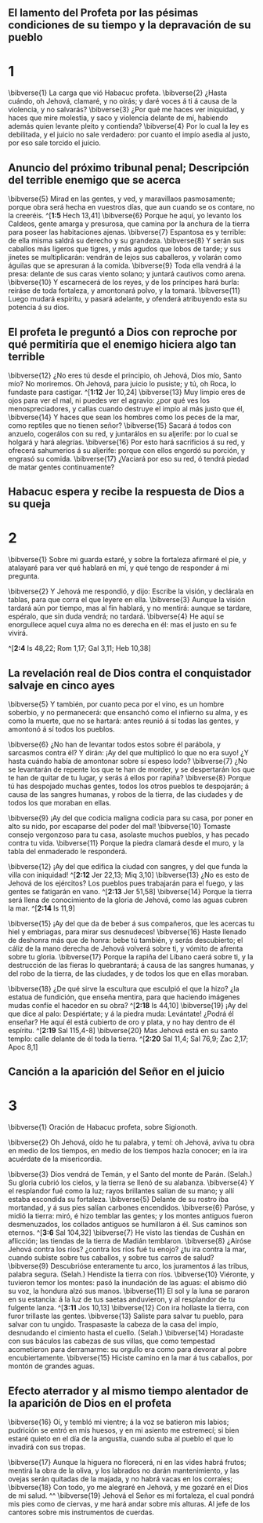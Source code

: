 ## El lamento del Profeta por las pésimas condiciones de su tiempo y la depravación de su pueblo
# 1 
\bibverse{1} La carga que vió Habacuc profeta. \bibverse{2} ¿Hasta cuándo, oh Jehová, clamaré, y no oirás; y daré voces á ti á causa de la violencia, y no salvarás? \bibverse{3} ¿Por qué me haces ver iniquidad, y haces que mire molestia, y saco y violencia delante de mí, habiendo además quien levante pleito y contienda? \bibverse{4} Por lo cual la ley es debilitada, y el juicio no sale verdadero: por cuanto el impío asedia al justo, por eso sale torcido el juicio. 



## Anuncio del próximo tribunal penal; Descripción del terrible enemigo que se acerca
\bibverse{5} Mirad en las gentes, y ved, y maravillaos pasmosamente; porque obra será hecha en vuestros días, que aun cuando se os contare, no la creeréis. ^[**1:5** Hech 13,41] \bibverse{6} Porque he aquí, yo levanto los Caldeos, gente amarga y presurosa, que camina por la anchura de la tierra para poseer las habitaciones ajenas. \bibverse{7} Espantosa es y terrible: de ella misma saldrá su derecho y su grandeza. \bibverse{8} Y serán sus caballos más ligeros que tigres, y más agudos que lobos de tarde; y sus jinetes se multiplicarán: vendrán de lejos sus caballeros, y volarán como águilas que se apresuran á la comida. \bibverse{9} Toda ella vendrá á la presa: delante de sus caras viento solano; y juntará cautivos como arena. \bibverse{10} Y escarnecerá de los reyes, y de los príncipes hará burla: reiráse de toda fortaleza, y amontonará polvo, y la tomará. \bibverse{11} Luego mudará espíritu, y pasará adelante, y ofenderá atribuyendo esta su potencia á su dios. 




## El profeta le preguntó a Dios con reproche por qué permitiría que el enemigo hiciera algo tan terrible
\bibverse{12} ¿No eres tú desde el principio, oh Jehová, Dios mío, Santo mío? No moriremos. Oh Jehová, para juicio lo pusiste; y tú, oh Roca, lo fundaste para castigar. 
^[**1:12** Jer 10,24] 
\bibverse{13} Muy limpio eres de ojos para ver el mal, ni puedes ver el agravio: ¿por qué ves los menospreciadores, y callas cuando destruye el impío al más justo que él, \bibverse{14} Y haces que sean los hombres como los peces de la mar, como reptiles que no tienen señor? \bibverse{15} Sacará á todos con anzuelo, cogerálos con su red, y juntarálos en su aljerife: por lo cual se holgará y hará alegrías. \bibverse{16} Por esto hará sacrificios á su red, y ofrecerá sahumerios á su aljerife: porque con ellos engordó su porción, y engrasó su comida. \bibverse{17} ¿Vaciará por eso su red, ó tendrá piedad de matar gentes continuamente? 

## Habacuc espera y recibe la respuesta de Dios a su queja
# 2 
\bibverse{1} Sobre mi guarda estaré, y sobre la fortaleza afirmaré el pie, y atalayaré para ver qué hablará en mí, y qué tengo de responder á mi pregunta. 


\bibverse{2} Y Jehová me respondió, y dijo: Escribe la visión, y declárala en tablas, para que corra el que leyere en ella. \bibverse{3} Aunque la visión tardará aún por tiempo, mas al fin hablará, y no mentirá: aunque se tardare, espéralo, que sin duda vendrá; no tardará. \bibverse{4} He aquí se enorgullece aquel cuya alma no es derecha en él: mas el justo en su fe vivirá. 

^[**2:4** Is 48,22; Rom 1,17; Gal 3,11; Heb 10,38] 


## La revelación real de Dios contra el conquistador salvaje en cinco ayes
\bibverse{5} Y también, por cuanto peca por el vino, es un hombre soberbio, y no permanecerá: que ensanchó como el infierno su alma, y es como la muerte, que no se hartará: antes reunió á sí todas las gentes, y amontonó á sí todos los pueblos. 


\bibverse{6} ¿No han de levantar todos estos sobre él parábola, y sarcasmos contra él? Y dirán: ¡Ay del que multiplicó lo que no era suyo! ¿Y hasta cuándo había de amontonar sobre sí espeso lodo? \bibverse{7} ¿No se levantarán de repente los que te han de morder, y se despertarán los que te han de quitar de tu lugar, y serás á ellos por rapiña? \bibverse{8} Porque tú has despojado muchas gentes, todos los otros pueblos te despojarán; á causa de las sangres humanas, y robos de la tierra, de las ciudades y de todos los que moraban en ellas. 


\bibverse{9} ¡Ay del que codicia maligna codicia para su casa, por poner en alto su nido, por escaparse del poder del mal! \bibverse{10} Tomaste consejo vergonzoso para tu casa, asolaste muchos pueblos, y has pecado contra tu vida. \bibverse{11} Porque la piedra clamará desde el muro, y la tabla del enmaderado le responderá. 


\bibverse{12} ¡Ay del que edifica la ciudad con sangres, y del que funda la villa con iniquidad! ^[**2:12** Jer 22,13; Miq 3,10] \bibverse{13} ¿No es esto de Jehová de los ejércitos? Los pueblos pues trabajarán para el fuego, y las gentes se fatigarán en vano. ^[**2:13** Jer 51,58] \bibverse{14} Porque la tierra será llena de conocimiento de la gloria de Jehová, como las aguas cubren la mar. 
^[**2:14** Is 11,9] 
  

\bibverse{15} ¡Ay del que da de beber á sus compañeros, que les acercas tu hiel y embriagas, para mirar sus desnudeces! \bibverse{16} Haste llenado de deshonra más que de honra: bebe tú también, y serás descubierto; el cáliz de la mano derecha de Jehová volverá sobre ti, y vómito de afrenta sobre tu gloria. \bibverse{17} Porque la rapiña del Líbano caerá sobre ti, y la destrucción de las fieras lo quebrantará; á causa de las sangres humanas, y del robo de la tierra, de las ciudades, y de todos los que en ellas moraban. 


\bibverse{18} ¿De qué sirve la escultura que esculpió el que la hizo? ¿la estatua de fundición, que enseña mentira, para que haciendo imágenes mudas confíe el hacedor en su obra? ^[**2:18** Is 44,10] \bibverse{19} ¡Ay del que dice al palo: Despiértate; y á la piedra muda: Levántate! ¿Podrá él enseñar? He aquí él está cubierto de oro y plata, y no hay dentro de él espíritu. ^[**2:19** Sal 115,4-8] \bibverse{20} Mas Jehová está en su santo templo: calle delante de él toda la tierra. ^[**2:20** Sal 11,4; Sal 76,9; Zac 2,17; Apoc 8,1] 
   

## Canción a la aparición del Señor en el juicio
# 3 
\bibverse{1} Oración de Habacuc profeta, sobre Sigionoth. 


\bibverse{2} Oh Jehová, oído he tu palabra, y temí: oh Jehová, aviva tu obra en medio de los tiempos, en medio de los tiempos hazla conocer; en la ira acuérdate de la misericordia. 


\bibverse{3} Dios vendrá de Temán, y el Santo del monte de Parán. (Selah.) Su gloria cubrió los cielos, y la tierra se llenó de su alabanza. \bibverse{4} Y el resplandor fué como la luz; rayos brillantes salían de su mano; y allí estaba escondida su fortaleza. \bibverse{5} Delante de su rostro iba mortandad, y á sus pies salían carbones encendidos. \bibverse{6} Paróse, y midió la tierra: miró, é hizo temblar las gentes; y los montes antiguos fueron desmenuzados, los collados antiguos se humillaron á él. Sus caminos son eternos. ^[**3:6** Sal 104,32] \bibverse{7} He visto las tiendas de Cushán en aflicción; las tiendas de la tierra de Madián temblaron. \bibverse{8} ¿Airóse Jehová contra los ríos? ¿contra los ríos fué tu enojo? ¿tu ira contra la mar, cuando subiste sobre tus caballos, y sobre tus carros de salud? \bibverse{9} Descubrióse enteramente tu arco, los juramentos á las tribus, palabra segura. (Selah.) Hendiste la tierra con ríos. \bibverse{10} Viéronte, y tuvieron temor los montes: pasó la inundación de las aguas: el abismo dió su voz, la hondura alzó sus manos. \bibverse{11} El sol y la luna se pararon en su estancia: á la luz de tus saetas anduvieron, y al resplandor de tu fulgente lanza. ^[**3:11** Jos 10,13] \bibverse{12} Con ira hollaste la tierra, con furor trillaste las gentes. \bibverse{13} Saliste para salvar tu pueblo, para salvar con tu ungido. Traspasaste la cabeza de la casa del impío, desnudando el cimiento hasta el cuello. (Selah.) \bibverse{14} Horadaste con sus báculos las cabezas de sus villas, que como tempestad acometieron para derramarme: su orgullo era como para devorar al pobre encubiertamente. \bibverse{15} Hiciste camino en la mar á tus caballos, por montón de grandes aguas. 


 

## Efecto aterrador y al mismo tiempo alentador de la aparición de Dios en el profeta
\bibverse{16} Oí, y tembló mi vientre; á la voz se batieron mis labios; pudrición se entró en mis huesos, y en mi asiento me estremecí; si bien estaré quieto en el día de la angustia, cuando suba al pueblo el que lo invadirá con sus tropas. 


\bibverse{17} Aunque la higuera no florecerá, ni en las vides habrá frutos; mentirá la obra de la oliva, y los labrados no darán mantenimiento, y las ovejas serán quitadas de la majada, y no habrá vacas en los corrales; \bibverse{18} Con todo, yo me alegraré en Jehová, y me gozaré en el Dios de mi salud. ^^ \bibverse{19} Jehová el Señor es mi fortaleza, el cual pondrá mis pies como de ciervas, y me hará andar sobre mis alturas. Al jefe de los cantores sobre mis instrumentos de cuerdas. 
